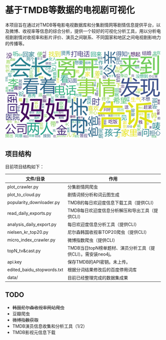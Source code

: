 # 基于TMDB等数据的电视剧可视化

本项目旨在通过对TMDB等电影电视数据库和分集剧情网等剧情信息提供平台，以及微博、收视率等信息的综合分析，提供一个较好的可视化分析工具，用以分析电视剧剧情对收视率和影片评价、演员之间联系、不同国家和地区之间电视剧影响力的传播等。

![韩剧剧情高频词](data/wc.jpg)

## 项目结构

目前项目结构如下：

| 文件/目录                  | 作用                                                         |
| -------------------------- | ------------------------------------------------------------ |
| plot_crawler.py            | 分集剧情网爬虫                                               |
| plot_to_cloud.py           | 剧情词频分析和词云图生成                                     |
| popularity_downloader.py   | TMDB的每日欢迎度信息下载工具（提供CLI）                      |
| read_daily_exports.py      | TMDB每日欢迎度信息分析解压和导出工具（提供CLI）              |
| analysis_daily_export.py   | 每日欢迎度信息分析工具（提供CLI）                            |
| nielsen_kr_top20.py        | 尼尔森韩国收视率TOP20爬虫（提供CLI）                         |
| micro_index_crawler.py     | 微博指数爬虫（提供CLI）                                      |
| topN_tv&cast.py            | TMDB当日topN榜单题材、演员分析工具（提供CLI）。需安装neo4j。 |
| api.key                    | 保存TMDB的API密钥。未上传。                                  |
| edited_baidu_stopwords.txt | 根据分词结果修改后的百度停用词库                             |
| data/                      | 目前已经整理完成的数据集成果                                 |

## TODO

- ~~韩国尼尔森收视率网站爬虫~~
- 豆瓣爬虫
- ~~微博指数获取~~
- TMDB演员信息收集和分析工具（1/2）
- TMDB影视元信息下载

